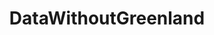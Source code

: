 ---
title: DataWithoutGreenland
crosslinks:
- MapPorn
- mapporncirclejerk
- ofcoursethatsathing
- FULLCOMMUNISM
- MapsWithoutNZ
---